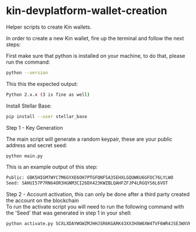 # kin-devplatform-wallet-creation
Helper scripts to create Kin wallets.

In order to create a new Kin wallet, fire up the terminal and follow the next steps:

First make sure that python is installed on your machine, to do that, please run the command: 
```bash
python --version
```
This this the expected output:
```bash
Python 2.x.x (3 is fine as well)
```

Install Stellar Base:
```bash
pip install --user stellar_base
```

Step 1 - Key Generation

The main script will generate a random keypair, these are your public address and secret seed:
```bash
python main.py
```

This is an example output of this step:
```bash
Public: GBK5HIGM7WYC7M6GYXE6OH7PTGFQNF5A35EHXLGQUWKU6GFOC76LYLWO
Seed: SAHUI57P7RN64OR3HGNM3CI26DX423KWZBLQAHFZFJP4LRGQYS6L6VOT
```

Step 2 - Account activation, this can only be done after a third party created the account on the blockchain  
To run the activate script you will need to run the following command with the 'Seed' that was generated in step 1 in 
your shell:
```bash
python activate.py SCXLXDAYWGWZMJHHJSR6KGARK43XX3HXW6XW4TVF6WR4JSE3WXVHQIFP
```
